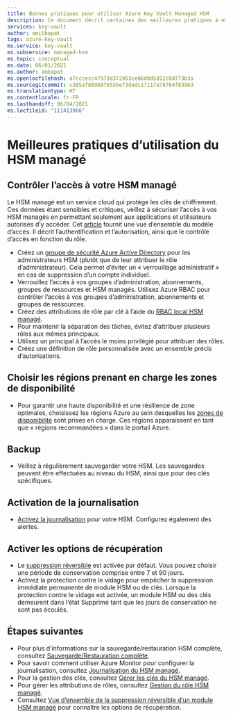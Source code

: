 ```yaml
---
title: Bonnes pratiques pour utiliser Azure Key Vault Managed HSM
description: Ce document décrit certaines des meilleures pratiques à employer pour utiliser Key Vault.
services: key-vault
author: amitbapat
tags: azure-key-vault
ms.service: key-vault
ms.subservice: managed-hsm
ms.topic: conceptual
ms.date: 06/01/2021
ms.author: ambapat
ms.openlocfilehash: a7cccecc47973d372453ce86d0d5d12c8d773b3a
ms.sourcegitcommit: c385af80989f6555ef3dadc17117a78764f83963
ms.translationtype: HT
ms.contentlocale: fr-FR
ms.lasthandoff: 06/04/2021
ms.locfileid: "111413966"
---
```

# <a name="best-practices-when-using-managed-hsm"></a>Meilleures pratiques d’utilisation du HSM managé

## <a name="control-access-to-your-managed-hsm"></a>Contrôler l’accès à votre HSM managé

Le HSM managé est un service cloud qui protège les clés de chiffrement. Ces données étant sensibles et critiques, veillez à sécuriser l’accès à vos HSM managés en permettant seulement aux applications et utilisateurs autorisés d’y accéder. Cet [article](access-control.md) fournit une vue d’ensemble du modèle d’accès. Il décrit l’authentification et l’autorisation, ainsi que le contrôle d’accès en fonction du rôle.
- Créez un [groupe de sécurité Azure Active Directory](../../active-directory/fundamentals/active-directory-manage-groups.md) pour les administrateurs HSM (plutôt que de leur attribuer le rôle d’administrateur). Cela permet d’éviter un « verrouillage administratif » en cas de suppression d’un compte individuel.
- Verrouillez l’accès à vos groupes d’administration, abonnements, groupes de ressources et HSM managés. Utilisez Azure RBAC pour contrôler l’accès à vos groupes d’administration, abonnements et groupes de ressources.
- Créez des attributions de rôle par clé à l’aide du [RBAC local HSM managé](access-control.md#data-plane-and-managed-hsm-local-rbac).
- Pour maintenir la séparation des tâches, évitez d’attribuer plusieurs rôles aux mêmes principaux. 
- Utilisez un principal à l’accès le moins privilégié pour attribuer des rôles.
- Créez une définition de rôle personnalisée avec un ensemble précis d’autorisations.

## <a name="choose-regions-that-support-availability-zones"></a>Choisir les régions prenant en charge les zones de disponibilité

- Pour garantir une haute disponibilité et une résilience de zone optimales, choisissez les régions Azure au sein desquelles les [zones de disponibilité](../../availability-zones/az-overview.md) sont prises en charge. Ces régions apparaissent en tant que « régions recommandées » dans le portail Azure.

## <a name="backup"></a>Backup

- Veillez à régulièrement sauvegarder votre HSM. Les sauvegardes peuvent être effectuées au niveau du HSM, ainsi que pour des clés spécifiques. 

## <a name="turn-on-logging"></a>Activation de la journalisation

- [Activez la journalisation](logging.md) pour votre HSM. Configurez également des alertes.

## <a name="turn-on-recovery-options"></a>Activer les options de récupération

- Le [suppression réversible](soft-delete-overview.md) est activée par défaut. Vous pouvez choisir une période de conservation comprise entre 7 et 90 jours.
- Activez la protection contre le vidage pour empêcher la suppression immédiate permanente de module HSM ou de clés. Lorsque la protection contre le vidage est activée, un module HSM ou des clés demeurent dans l’état Supprimé tant que les jours de conservation ne sont pas écoulés.

## <a name="next-steps"></a>Étapes suivantes

- Pour plus d’informations sur la sauvegarde/restauration HSM complète, consultez [Sauvegarde/Restauration complète](backup-restore.md).
- Pour savoir comment utiliser Azure Monitor pour configurer la journalisation, consultez [Journalisation du HSM managé](logging.md).
- Pour la gestion des clés, consultez [Gérer les clés du HSM managé](key-management.md).
- Pour gérer les attributions de rôles, consultez [Gestion du rôle HSM managé](role-management.md).
- Consultez [Vue d’ensemble de la suppression réversible d’un module HSM managé](soft-delete-overview.md) pour connaître les options de récupération.
